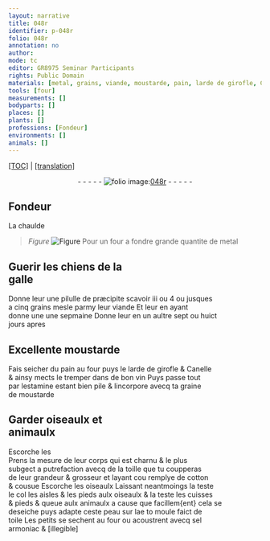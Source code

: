 ```yaml
---
layout: narrative
title: 048r
identifier: p-048r
folio: 048r
annotation: no
author:
mode: tc
editor: GR8975 Seminar Participants
rights: Public Domain
materials: [metal, grains, viande, moustarde, pain, larde de girofle, Canelle, vin, estamine, graine, de, toille, cotton, peau, toile, sel, armoniac]
tools: [four]
measurements: []
bodyparts: []
places: []
plants: []
professions: [Fondeur]
environments: []
animals: []
---
```


<p><a href="{{ site.baseurl }}/diplomatic/" target="_blank">[TOC]</a> | <a href="{{ site.baseurl }}/texts/p-048r_tl/ target="_blank"">[translation]</a></p><div class="folio" align="center">- - - - - <a href="http://gallica.bnf.fr/ark:/12148/btv1b10500001g/f101.image" target="_blank"><img src="https://cu-mkp.github.io/2017-workshop-edition/assets/photo-icon.png" alt="folio image: " style="display:inline-block; margin-bottom:-3px;"/>048r</a> - - - - - </div>  
  

## <span class="pro">Fondeur</span>

 
La chaulde<br/> 
> *Figure*
> <a href="https://drive.google.com/open?id=0B9-oNrvWdlO5YXhXTUJpMk44eTQ" target="_blank"><img src="https://cu-mkp.github.io/GR8975-edition/assets/photo-icon.png" alt="Figure" style="display:inline-block; margin-bottom:-3px;"/></a>
 Pour un <span class="tl">four</span> a fondre grande quantite de <span class="m">metal</span>
 
 
  

## Guerir les chiens de la<br/> galle

 
Donne leur une pilulle de præcipite scavoir iii ou 4 ou jusques<br/> a cinq <span class="m">grains</span> mesle parmy leur <span class="m">viande</span> Et leur en ayant<br/> donne une une sepmaine Donne leur en un aultre sept ou huict<br/> jours apres
 
 
  

## Excellente <span class="m">moustarde</span>

 
Fais seicher du <span class="m">pain</span> au four puys le <span class="m">larde de girofle</span> & <span class="m">Canelle</span><br/> & ainsy mects le tremper dans de bon <span class="m">vin</span> Puys passe tout<br/> par l<span class="m">estamine</span> estant bien pile & lincorpore avecq ta <span class="m">graine</span><br/> <span class="m">de</span> <span class="m">moustarde</span>
 
 
  

## Garder oiseaulx et<br/> animaulx

 
<span class="del">Escorche les</span><br/> Prens la mesure de leur corps qui est charnu & le plus<br/> subgect a putrefaction avecq de la <span class="m">toille</span> que tu coupperas<br/> de leur grandeur & grosseur et layant <span class="del">cou</span> remplye de <span class="m">cotton</span><br/> & cousue Escorche les <span class="del">oiseaulx</span> Laissant neantmoings la teste<br/> le col les aisles & les pieds aulx oiseaulx & la teste les cuisses<br/> & pieds & queue aulx animaulx a cause que facillem{ent} cela se<br/> deseiche puys adapte ceste <span class="m">peau</span> sur lae <span class="del">to</span> moule faict de<br/> <span class="m">toile</span> Les petits se sechent au four ou acoustrent avecq <span class="m">sel</span><br/> <span class="m">armoniac</span> & [illegible]
 

